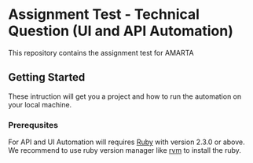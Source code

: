# Assignment Test - Technical Question (UI and API Automation)
This repository contains the assignment test for AMARTA

## Getting Started
These intruction will get you a project and how to run the automation on your local machine.

### Prerequsites
For API and UI Automation will requires [Ruby](https://www.ruby-lang.org/en/) with version 2.3.0 or above. We recommend to use ruby version manager like [rvm](https://rvm.io/) to install the ruby.